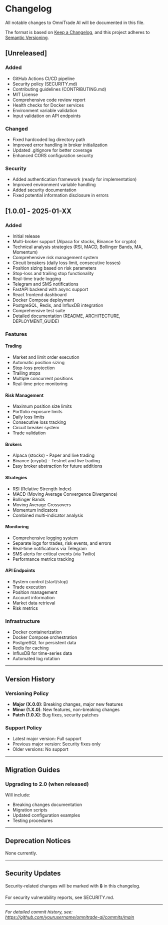 # Changelog

All notable changes to OmniTrade AI will be documented in this file.

The format is based on [Keep a Changelog](https://keepachangelog.com/en/1.0.0/),
and this project adheres to [Semantic Versioning](https://semver.org/spec/v2.0.0.html).

## [Unreleased]

### Added
- GitHub Actions CI/CD pipeline
- Security policy (SECURITY.md)
- Contributing guidelines (CONTRIBUTING.md)
- MIT License
- Comprehensive code review report
- Health checks for Docker services
- Environment variable validation
- Input validation on API endpoints

### Changed
- Fixed hardcoded log directory path
- Improved error handling in broker initialization
- Updated .gitignore for better coverage
- Enhanced CORS configuration security

### Security
- Added authentication framework (ready for implementation)
- Improved environment variable handling
- Added security documentation
- Fixed potential information disclosure in errors

## [1.0.0] - 2025-01-XX

### Added
- Initial release
- Multi-broker support (Alpaca for stocks, Binance for crypto)
- Technical analysis strategies (RSI, MACD, Bollinger Bands, MA, Momentum)
- Comprehensive risk management system
- Circuit breakers (daily loss limit, consecutive losses)
- Position sizing based on risk parameters
- Stop-loss and trailing stop functionality
- Real-time trade logging
- Telegram and SMS notifications
- FastAPI backend with async support
- React frontend dashboard
- Docker Compose deployment
- PostgreSQL, Redis, and InfluxDB integration
- Comprehensive test suite
- Detailed documentation (README, ARCHITECTURE, DEPLOYMENT_GUIDE)

### Features

#### Trading
- Market and limit order execution
- Automatic position sizing
- Stop-loss protection
- Trailing stops
- Multiple concurrent positions
- Real-time price monitoring

#### Risk Management
- Maximum position size limits
- Portfolio exposure limits
- Daily loss limits
- Consecutive loss tracking
- Circuit breaker system
- Trade validation

#### Brokers
- Alpaca (stocks) - Paper and live trading
- Binance (crypto) - Testnet and live trading
- Easy broker abstraction for future additions

#### Strategies
- RSI (Relative Strength Index)
- MACD (Moving Average Convergence Divergence)
- Bollinger Bands
- Moving Average Crossovers
- Momentum indicators
- Combined multi-indicator analysis

#### Monitoring
- Comprehensive logging system
- Separate logs for trades, risk events, and errors
- Real-time notifications via Telegram
- SMS alerts for critical events (via Twilio)
- Performance metrics tracking

#### API Endpoints
- System control (start/stop)
- Trade execution
- Position management
- Account information
- Market data retrieval
- Risk metrics

### Infrastructure
- Docker containerization
- Docker Compose orchestration
- PostgreSQL for persistent data
- Redis for caching
- InfluxDB for time-series data
- Automated log rotation

---

## Version History

### Versioning Policy

- **Major (X.0.0)**: Breaking changes, major new features
- **Minor (1.X.0)**: New features, non-breaking changes
- **Patch (1.0.X)**: Bug fixes, security patches

### Support Policy

- Latest major version: Full support
- Previous major version: Security fixes only
- Older versions: No support

---

## Migration Guides

### Upgrading to 2.0 (when released)

Will include:
- Breaking changes documentation
- Migration scripts
- Updated configuration examples
- Testing procedures

---

## Deprecation Notices

None currently.

---

## Security Updates

Security-related changes will be marked with 🔒 in this changelog.

For security vulnerability reports, see SECURITY.md.

---

*For detailed commit history, see: https://github.com/yourusername/omnitrade-ai/commits/main*